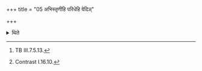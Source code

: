 +++
title = "05 अभिस्तृणीहि परिधेहि वेदिञ्"

+++

<details><summary>थिते</summary>

5. With abhistr̥ṇīhi paridhehi...[^1] having spread the grass blades from the Hotr̥'s seat on the altar, with ko vo'yokṣīt... having placed the Praṇītā (brought forward) water within the altar, he unyokes (it).[^2]  

[^1]: TB III.7.5.13.  

[^2]: Contrast I.16.10.
</details>
